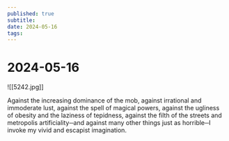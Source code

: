 ```yaml
---
published: true
subtitle: 
date: 2024-05-16
tags: 
---
```


# 2024-05-16
![[5242.jpg]]

<p align="justify">

Against the increasing dominance of the mob, against irrational and immoderate lust, against the spell of magical powers, against the ugliness of obesity and the laziness of tepidness, against the filth of the streets and metropolis artificiality─and against many other things just as horrible─I invoke my vivid and escapist imagination.

</p>